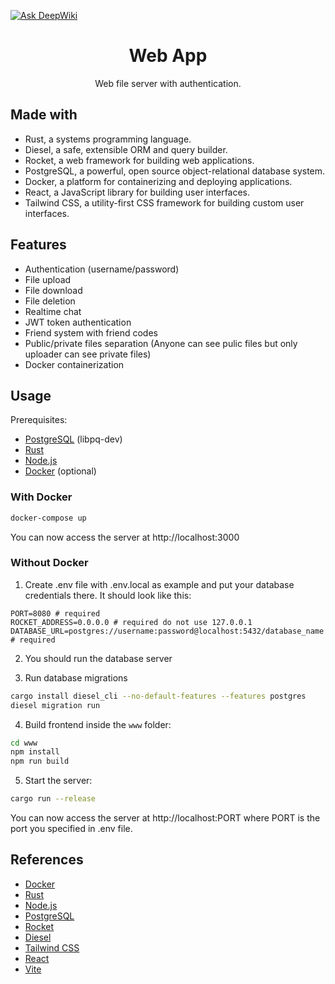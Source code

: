 [![Ask DeepWiki](https://deepwiki.com/badge.svg)](https://deepwiki.com/CyberCaban/board-app)
<p align="center">
    <h1 align="center">Web App</h1>
    <p align="center">
        Web file server with authentication. 
    </p>
</p>

## Made with

- Rust, a systems programming language.
- Diesel, a safe, extensible ORM and query builder.
- Rocket, a web framework for building web applications.
- PostgreSQL, a powerful, open source object-relational database system.
- Docker, a platform for containerizing and deploying applications.
- React, a JavaScript library for building user interfaces.
- Tailwind CSS, a utility-first CSS framework for building custom user interfaces.

## Features

- Authentication (username/password)
- File upload
- File download
- File deletion
- Realtime chat
- JWT token authentication
- Friend system with friend codes
- Public/private files separation (Anyone can see pulic files but only uploader can see private files)
- Docker containerization

## Usage

Prerequisites:

- [PostgreSQL](https://www.postgresql.org) (libpq-dev)
- [Rust](https://www.rust-lang.org/tools/install)
- [Node.js](https://nodejs.org/en/)
- [Docker](https://www.docker.com) (optional)

### With Docker

```bash
docker-compose up
```

You can now access the server at http://localhost:3000

### Without Docker

1. Create .env file with .env.local as example and put your database credentials there. It should look like this:

```env
PORT=8080 # required
ROCKET_ADDRESS=0.0.0.0 # required do not use 127.0.0.1
DATABASE_URL=postgres://username:password@localhost:5432/database_name # required
```

2. You should run the database server

3. Run database migrations

```bash
cargo install diesel_cli --no-default-features --features postgres
diesel migration run
```

4. Build frontend inside the `www` folder:

```bash
cd www
npm install
npm run build
```

5. Start the server:

```bash
cargo run --release
```

You can now access the server at http://localhost:PORT where PORT is the port you specified in .env file.

## References

- [Docker](https://www.docker.com)
- [Rust](https://www.rust-lang.org)
- [Node.js](https://nodejs.org/en/)
- [PostgreSQL](https://www.postgresql.org)
- [Rocket](https://rocket.rs)
- [Diesel](https://diesel.rs)
- [Tailwind CSS](https://tailwindcss.com)
- [React](https://reactjs.org)
- [Vite](https://vitejs.dev)
